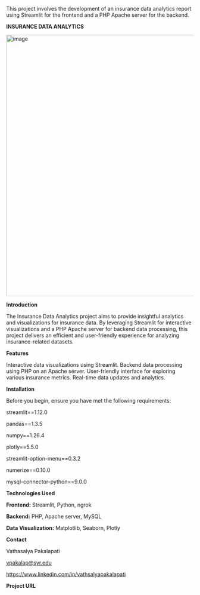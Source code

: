 This project involves the development of an insurance data analytics report using Streamlit for the frontend and a PHP Apache server for the backend.

********INSURANCE DATA ANALYTICS********

<img width="700" alt="image" src="https://github.com/user-attachments/assets/d7ac89c4-fa41-47ee-afa4-d5971c8b744c">


****Introduction****

The Insurance Data Analytics project aims to provide insightful analytics and visualizations for insurance data. By leveraging Streamlit for interactive visualizations and a PHP Apache server for backend data processing, this project delivers an efficient and user-friendly experience for analyzing insurance-related datasets.

****Features****

Interactive data visualizations using Streamlit.
Backend data processing using PHP on an Apache server.
User-friendly interface for exploring various insurance metrics.
Real-time data updates and analytics.

****Installation****

Before you begin, ensure you have met the following requirements:

streamlit==1.12.0

pandas==1.3.5

numpy==1.26.4

plotly==5.5.0

streamlit-option-menu==0.3.2

numerize==0.10.0

mysql-connector-python==9.0.0

****Technologies Used****

**Frontend:** Streamlit, Python, ngrok

**Backend:** PHP, Apache server, MySQL

**Data Visualization:** Matplotlib, Seaborn, Plotly

****Contact****

Vathasalya Pakalapati

vpakalap@syr.edu

https://www.linkedin.com/in/vathsalyapakalapati

****Project URL****

